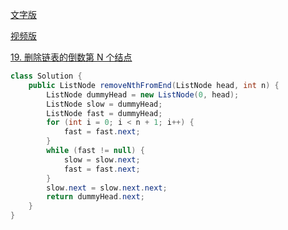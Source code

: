[文字版](https://programmercarl.com/0019.%E5%88%A0%E9%99%A4%E9%93%BE%E8%A1%A8%E7%9A%84%E5%80%92%E6%95%B0%E7%AC%ACN%E4%B8%AA%E8%8A%82%E7%82%B9.html)

[视频版](https://www.bilibili.com/video/BV1vW4y1U7Gf)

[19. 删除链表的倒数第 N 个结点](https://leetcode.cn/problems/remove-nth-node-from-end-of-list)

```Java
class Solution {
    public ListNode removeNthFromEnd(ListNode head, int n) {
        ListNode dummyHead = new ListNode(0, head);
        ListNode slow = dummyHead;
        ListNode fast = dummyHead;
        for (int i = 0; i < n + 1; i++) {
            fast = fast.next;
        }
        while (fast != null) {
            slow = slow.next;
            fast = fast.next;
        }
        slow.next = slow.next.next;
        return dummyHead.next;
    }
}
```